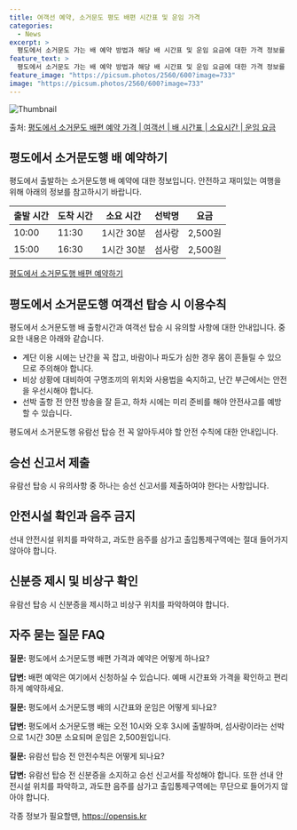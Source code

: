 ```yaml
---
title: 여객선 예약, 소거문도 평도 배편 시간표 및 운임 가격
categories:
  - News
excerpt: >
  평도에서 소거문도 가는 배 예약 방법과 해당 배 시간표 및 운임 요금에 대한 가격 정보를 안내 드리겠습니다. 안전하고 재밋는 소거문도행 여행을 위해 아래 정보 참고하시기 바랍니다. 소거문도행 배편 예약하기 👈 클릭평도에서 소거문도행 배 시간표출발 시간도착 시간소요 시간선박명요금10:0011:301시간 30분섬사랑2,500원15:0016:301시간 30분섬사랑2,500원소거문도행 배편 예약하기 👈 클릭평도에서 소거문도행 여객선 탑승 시 이용수칙평도에서 소거문도행 배 출항시간을 확인한 후 충분한 여유시간을 갖고 선박에 탑승하는 것이 중요합니다. 중요한 내용계단 이용 시에는 난간을 꼭 잡고, 바람이나 파도가 심한 경우 몸이 흔들릴 수 있으므로 주의해야 합니다.비상 상황에 대비하여 구명조끼의 위치와 사용법을 숙..
feature_text: >
  평도에서 소거문도 가는 배 예약 방법과 해당 배 시간표 및 운임 요금에 대한 가격 정보를 안내 드리겠습니다. 안전하고 재밋는 소거문도행 여행을 위해 아래 정보 참고하시기 바랍니다. 소거문도행 배편 예약하기 👈 클릭평도에서 소거문도행 배 시간표출발 시간도착 시간소요 시간선박명요금10:0011:301시간 30분섬사랑2,500원15:0016:301시간 30분섬사랑2,500원소거문도행 배편 예약하기 👈 클릭평도에서 소거문도행 여객선 탑승 시 이용수칙평도에서 소거문도행 배 출항시간을 확인한 후 충분한 여유시간을 갖고 선박에 탑승하는 것이 중요합니다. 중요한 내용계단 이용 시에는 난간을 꼭 잡고, 바람이나 파도가 심한 경우 몸이 흔들릴 수 있으므로 주의해야 합니다.비상 상황에 대비하여 구명조끼의 위치와 사용법을 숙..
feature_image: "https://picsum.photos/2560/600?image=733"
image: "https://picsum.photos/2560/600?image=733"
---
```


![Thumbnail](https://img1.daumcdn.net/thumb/R800x0/?scode=mtistory2&fname=https%3A%2F%2Fblog.kakaocdn.net%2Fdn%2FdN2WjK%2FbtsHBU5oMEy%2F5ZZPif1JEnw6uDDfKbfLvk%2Fimg.webp)

<p>출처: <a href="https://opensis.kr/entry/%ED%8F%89%EB%8F%84%EC%97%90%EC%84%9C-%EC%86%8C%EA%B1%B0%EB%AC%B8%EB%8F%84-%EB%B0%B0%ED%8E%B8-%EC%98%88%EC%95%BD-%EA%B0%80%EA%B2%A9-%EC%97%AC%EA%B0%9D%EC%84%A0-%EB%B0%B0-%EC%8B%9C%EA%B0%84%ED%91%9C-%EC%86%8C%EC%9A%94%EC%8B%9C%EA%B0%84-%EC%9A%B4%EC%9E%84-%EC%9A%94%EA%B8%88" rel="dofollow">평도에서 소거문도 배편 예약 가격 | 여객선 | 배 시간표 | 소요시간 | 운임 요금</a> </p>

## 평도에서 소거문도행 배 예약하기

평도에서 출발하는 소거문도행 배 예약에 대한 정보입니다. 안전하고 재미있는 여행을 위해 아래의 정보를 참고하시기 바랍니다.

**출발 시간** | **도착 시간** | **소요 시간** | **선박명** | **요금**  
---|---|---|---|---  
10:00 | 11:30 | 1시간 30분 | 섬사랑 | 2,500원  
15:00 | 16:30 | 1시간 30분 | 섬사랑 | 2,500원  
  
[평도에서 소거문도행 배편 예약하기](https://www.examplelink.com)

## 평도에서 소거문도행 여객선 탑승 시 이용수칙

평도에서 소거문도행 배 출항시간과 여객선 탑승 시 유의할 사항에 대한 안내입니다. 중요한 내용은 아래와 같습니다.

  * 계단 이용 시에는 난간을 꼭 잡고, 바람이나 파도가 심한 경우 몸이 흔들릴 수 있으므로 주의해야 합니다.
  * 비상 상황에 대비하여 구명조끼의 위치와 사용법을 숙지하고, 난간 부근에서는 안전을 우선시해야 합니다.
  * 선박 출항 전 안전 방송을 잘 듣고, 하차 시에는 미리 준비를 해야 안전사고를 예방할 수 있습니다.

평도에서 소거문도행 유람선 탑승 전 꼭 알아두셔야 할 안전 수칙에 대한 안내입니다.

## 승선 신고서 제출

유람선 탑승 시 유의사항 중 하나는 승선 신고서를 제출하여야 한다는 사항입니다.

## 안전시설 확인과 음주 금지

선내 안전시설 위치를 파악하고, 과도한 음주를 삼가고 출입통제구역에는 절대 들어가지 않아야 합니다.

## 신분증 제시 및 비상구 확인

유람선 탑승 시 신분증을 제시하고 비상구 위치를 파악하여야 합니다.

## 자주 묻는 질문 FAQ

**질문:** 평도에서 소거문도행 배편 가격과 예약은 어떻게 하나요?

**답변:** 배편 예약은 여기에서 신청하실 수 있습니다. 예매 시간표와 가격을 확인하고 편리하게 예약하세요.

**질문:** 평도에서 소거문도행 배의 시간표와 운임은 어떻게 되나요?

**답변:** 평도에서 소거문도행 배는 오전 10시와 오후 3시에 출발하며, 섬사랑이라는 선박으로 1시간 30분 소요되며 운임은
2,500원입니다.

**질문:** 유람선 탑승 전 안전수칙은 어떻게 되나요?

**답변:** 유람선 탑승 전 신분증을 소지하고 승선 신고서를 작성해야 합니다. 또한 선내 안전시설 위치를 파악하고, 과도한 음주를 삼가고
출입통제구역에는 무단으로 들어가지 않아야 합니다.



 

각종 정보가 필요할땐, <a href="https://opensis.kr" rel="dofollow">https://opensis.kr</a>


